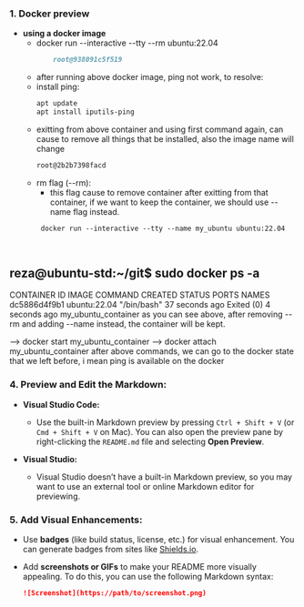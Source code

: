 ### 1. **Docker preview**

- **using a docker image**
  - docker run --interactive --tty --rm ubuntu:22.04
    ```markdown
        root@938091c5f519
  - after running above docker image, ping not work, to resolve: 
  - install ping:
     ```markdown
     apt update
     apt install iputils-ping

  - exitting from above container and using first command again, can cause to remove all things that be installed, also the image name will change
     ```markdown
     root@2b2b7398facd

  - rm flag (--rm):
     - this flag cause to remove container after exitting from that container, if we want to keep the container, we should use --name flag instead.
     ```markdown
      docker run --interactive --tty --name my_ubuntu ubuntu:22.04
      



## reza@ubuntu-std:~/git$ sudo docker ps -a
CONTAINER ID   IMAGE          COMMAND       CREATED          STATUS                     PORTS     NAMES
dc5886d4f9b1   ubuntu:22.04   "/bin/bash"   37 seconds ago   Exited (0) 4 seconds ago             my_ubuntu_container
as you can see above, after removing --rm and adding --name instead, the container will be kept. 

--> docker start my_ubuntu_container
--> docker attach my_ubuntu_container
after above commands, we can go to the docker state that we left before, i mean ping is available on the docker
 




### 4. **Preview and Edit the Markdown:**

- **Visual Studio Code:**
  - Use the built-in Markdown preview by pressing `Ctrl + Shift + V` (or `Cmd + Shift + V` on Mac). You can also open the preview pane by right-clicking the `README.md` file and selecting **Open Preview**.
  
- **Visual Studio:**
  - Visual Studio doesn’t have a built-in Markdown preview, so you may want to use an external tool or online Markdown editor for previewing.

### 5. **Add Visual Enhancements:**

- Use **badges** (like build status, license, etc.) for visual enhancement. You can generate badges from sites like [Shields.io](https://shields.io).
- Add **screenshots or GIFs** to make your README more visually appealing. To do this, you can use the following Markdown syntax:

  ```markdown
  ![Screenshot](https://path/to/screenshot.png)